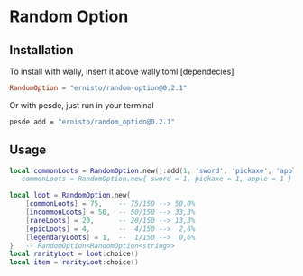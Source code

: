 # Random Option

## Installation
To install with wally, insert it above wally.toml [dependecies]
```toml
RandomOption = "ernisto/random-option@0.2.1"
```
Or with pesde, just run in your terminal
```sh
pesde add = "ernisto/random_option@0.2.1"
```

## Usage
```lua
local commonLoots = RandomOption.new():add(1, 'sword', 'pickaxe', 'apple')  -- RandomOption<string>
-- commonLoots = RandomOption.new{ sword = 1, pickaxe = 1, apple = 1 }

local loot = RandomOption.new{
    [commonLoots] = 75,    -- 75/150 --> 50,0%
    [incommonLoots] = 50,  -- 50/150 --> 33,3%
    [rareLoots] = 20,      -- 20/150 --> 13,3%
    [epicLoots] = 4,       --  4/150 -->  2,6%
    [legendaryLoots] = 1,  --  1/150 -->  0,6%
}   -- RandomOption<RandomOption<string>>
local rarityLoot = loot:choice()
local item = rarityLoot:choice()
```